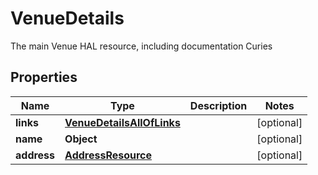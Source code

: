 

# VenueDetails

The main Venue HAL resource, including documentation Curies

## Properties

| Name | Type | Description | Notes |
|------------ | ------------- | ------------- | -------------|
|**links** | [**VenueDetailsAllOfLinks**](VenueDetailsAllOfLinks.md) |  |  [optional] |
|**name** | **Object** |  |  [optional] |
|**address** | [**AddressResource**](AddressResource.md) |  |  [optional] |



